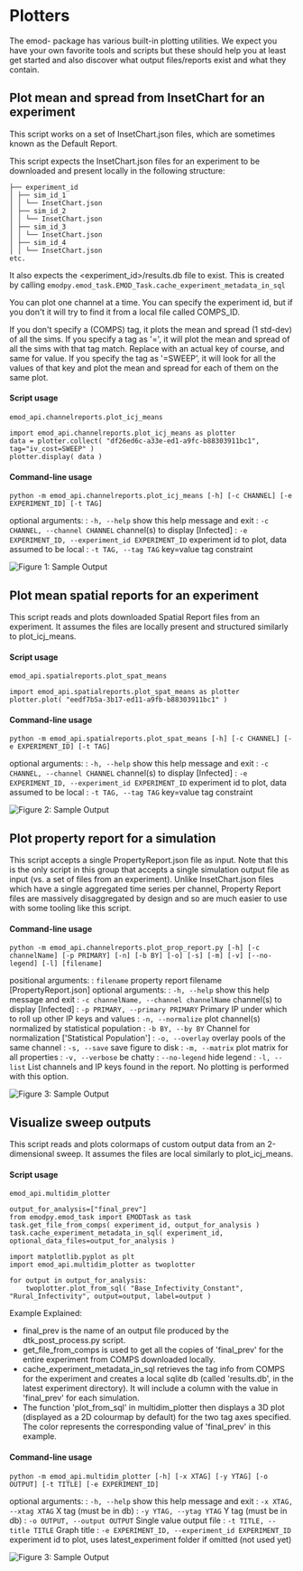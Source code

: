 # Plotters

The emod- package has various built-in plotting utilities. We expect you have your own favorite tools and scripts but these should help you at least get started and also discover what output files/reports exist and what they contain.

## Plot mean and spread from InsetChart for an experiment

This script works on a set of InsetChart.json files, which are sometimes known as the Default Report.

This script expects the InsetChart.json files for an experiment to be downloaded and present locally in the following structure:

```
├── experiment_id
│ ├── sim_id_1
│ │ └── InsetChart.json
│ ├── sim_id_2
│ │ └── InsetChart.json
│ ├── sim_id_3
│ │ └── InsetChart.json
│ ├── sim_id_4
│ │ └── InsetChart.json
etc.
```

It also expects the <experiment_id>/results.db file to exist. This is created by calling `emodpy.emod_task.EMOD_Task.cache_experiment_metadata_in_sql`

You can plot one channel at a time. You can specify the experiment id, but if you don't it will try to find it from a local file called COMPS_ID.

If you don't specify a (COMPS) tag, it plots the mean and spread (1 std-dev) of all the sims.
If you specify a tag as '<key>=<value>', it will plot the mean and spread of all the sims with that tag match. Replace <key> with an actual key of course, and same for value.
If you specify the tag as '<key>=SWEEP', it will look for all the values of that key and plot the mean and spread for each of them on the same plot.

#### Script usage

`emod_api.channelreports.plot_icj_means`
```
import emod_api.channelreports.plot_icj_means as plotter
data = plotter.collect( "df26ed6c-a33e-ed1-a9fc-b88303911bc1", tag="iv_cost=SWEEP" )
plotter.display( data )
```

#### Command-line usage
```
python -m emod_api.channelreports.plot_icj_means [-h] [-c CHANNEL] [-e EXPERIMENT_ID] [-t TAG]
```
optional arguments:
: `-h, --help` show this help message and exit
: `-c CHANNEL, --channel CHANNEL` channel(s) to display [Infected]
: `-e EXPERIMENT_ID, --experiment_id EXPERIMENT_ID` experiment id to plot, data assumed to be local
: `-t TAG, --tag TAG` key=value tag constraint

![Figure 1: Sample Output](images/sweep_plot.png)

## Plot mean spatial reports for an experiment

This script reads and plots downloaded Spatial Report files from an experiment. It assumes the files are locally present and structured similarly to plot_icj_means.

#### Script usage

`emod_api.spatialreports.plot_spat_means`
```
import emod_api.spatialreports.plot_spat_means as plotter
plotter.plot( "eedf7b5a-3b17-ed11-a9fb-b88303911bc1" )
```

#### Command-line usage
```
python -m emod_api.spatialreports.plot_spat_means [-h] [-c CHANNEL] [-e EXPERIMENT_ID] [-t TAG]
```
optional arguments:
: `-h, --help` show this help message and exit
: `-c CHANNEL, --channel CHANNEL` channel(s) to display [Infected]
: `-e EXPERIMENT_ID, --experiment_id EXPERIMENT_ID` experiment id to plot, data assumed to be local
: `-t TAG, --tag TAG` key=value tag constraint

![Figure 2: Sample Output](images/spat_plot.png)

## Plot property report for a simulation

This script accepts a single PropertyReport.json file as input. Note that this is the only script in this group that accepts a single simulation output file as input (vs. a set of files from an experiment). Unlike InsetChart.json files which have a single aggregated time series per channel, Property Report files are massively disaggregated by design and so are much easier to use with some tooling like this script.

#### Command-line usage
```
python -m emod_api.channelreports.plot_prop_report.py [-h] [-c channelName] [-p PRIMARY] [-n] [-b BY] [-o] [-s] [-m] [-v] [--no-legend] [-l] [filename]
```
positional arguments:
: `filename` property report filename [PropertyReport.json]
optional arguments:
: `-h, --help` show this help message and exit
: `-c channelName, --channel channelName` channel(s) to display [Infected]
: `-p PRIMARY, --primary PRIMARY` Primary IP under which to roll up other IP keys and values
: `-n, --normalize` plot channel(s) normalized by statistical population
: `-b BY, --by BY` Channel for normalization ['Statistical Population']
: `-o, --overlay` overlay pools of the same channel
: `-s, --save` save figure to disk
: `-m, --matrix` plot matrix for all properties
: `-v, --verbose` be chatty
: `--no-legend` hide legend
: `-l, --list` List channels and IP keys found in the report. No plotting is performed with this option.

![Figure 3: Sample Output](images/prop_plot.png)

## Visualize sweep outputs

This script reads and plots colormaps of custom output data from an 2-dimensional sweep. It assumes the files are local similarly to plot_icj_means.

#### Script usage
`emod_api.multidim_plotter`
```
output_for_analysis=["final_prev"]
from emodpy.emod_task import EMODTask as task
task.get_file_from_comps( experiment_id, output_for_analysis )
task.cache_experiment_metadata_in_sql( experiment_id, optional_data_files=output_for_analysis )

import matplotlib.pyplot as plt
import emod_api.multidim_plotter as twoplotter

for output in output_for_analysis:
    twoplotter.plot_from_sql( "Base_Infectivity_Constant", "Rural_Infectivity", output=output, label=output )
```

Example Explained:

* final_prev is the name of an output file produced by the dtk_post_process.py script. 
* get_file_from_comps is used to get all the copies of 'final_prev' for the entire experiment from COMPS downloaded locally.
* cache_experiment_metadata_in_sql retrieves the tag info from COMPS for the experiment and creates a local sqlite db (called 'results.db', in the latest experiment directory). It will include a column with the value in 'final_prev' for each simulation.
* The function 'plot_from_sql' in multidim_plotter then displays a 3D plot (displayed as a 2D colourmap by default) for the two tag axes specified. The color represents the corresponding value of 'final_prev' in this example.

#### Command-line usage
```
python -m emod_api.multidim_plotter [-h] [-x XTAG] [-y YTAG] [-o OUTPUT] [-t TITLE] [-e EXPERIMENT_ID]
```
optional arguments:
: `-h, --help` show this help message and exit
: `-x XTAG, --xtag XTAG` X tag (must be in db)
: `-y YTAG, --ytag YTAG` Y tag (must be in db)
: `-o OUTPUT, --output OUTPUT` Single value output file
: `-t TITLE, --title TITLE` Graph title
: `-e EXPERIMENT_ID, --experiment_id EXPERIMENT_ID` experiment id to plot, uses latest_experiment folder if omitted (not used yet)

![Figure 3: Sample Output](images/colormap_plot.png)
